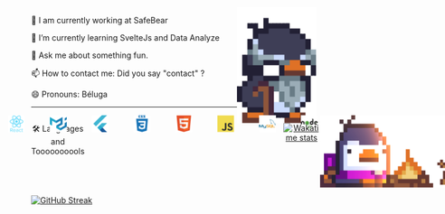 <!--
**LeoLChalot/LeoLChalot** is a ✨ _special_ ✨ repository because its `README.md` (this file) appears on your GitHub profile.

Here are some ideas to get you started: -->

<img align="right" alt="Just an old Penguin" width="140" src="OldMan.gif" />
<p align="left">🔭 I am currently working at SafeBear</p>
<p align="left">🌱 I’m currently learning SvelteJs and Data Analyze</p>
<p align="left">💬 Ask me about something fun.</p>
<p align="left">📫 How to contact me: Did you say "contact" ? </p>
<p align="left">😄 Pronouns: Béluga</p>



---

<div style="display:flex;flex-direction:columns;align:center;">
<p align="center"> 🛠️ Languages and Toooooooools </p>
<div align="center" style="display:flex; justify-content:center; gap: 20px">
  <img src="https://github.com/devicons/devicon/blob/master/icons/react/react-original-wordmark.svg" title="React" alt="React" width="30" height="30"/>&nbsp;
  <img src="https://github.com/devicons/devicon/blob/master/icons/materialui/materialui-original.svg" title="Material UI" alt="Material UI" width="30" height="30"/>&nbsp;
  <img src="https://github.com/devicons/devicon/blob/master/icons/flutter/flutter-original.svg" title="Flutter" alt="Flutter" width="30" height="30"/>&nbsp;
  <img src="https://github.com/devicons/devicon/blob/master/icons/css3/css3-plain-wordmark.svg"  title="CSS3" alt="CSS" width="30" height="30"/>&nbsp;
  <img src="https://github.com/devicons/devicon/blob/master/icons/html5/html5-original.svg" title="HTML5" alt="HTML" width="30" height="30"/>&nbsp;
  <img src="https://github.com/devicons/devicon/blob/master/icons/javascript/javascript-original.svg" title="JavaScript" alt="JavaScript" width="30" height="30"/>&nbsp;
  <img src="https://github.com/devicons/devicon/blob/master/icons/mysql/mysql-original-wordmark.svg" title="MySQL"  alt="MySQL" width="30" height="30"/>&nbsp;
  <img src="https://github.com/devicons/devicon/blob/master/icons/nodejs/nodejs-original-wordmark.svg" title="NodeJS" alt="NodeJS" width="30" height="30"/>&nbsp;
  <img src="https://github.com/devicons/devicon/blob/master/icons/git/git-original-wordmark.svg" title="Git" **alt="Git" width="30" height="30"/>
</div>
<p align="center"><a href="https://github-readme-stats.vercel.app/api/top-langs/?username=LeoLChalot&layout=compact&theme=vision-friendly-dark" target="_blank">
  <img src="https://github-readme-stats.vercel.app/api/top-langs/?username=LeoLChalot&layout=compact&theme=vision-friendly-dark" alt="Wakatime stats"/>
</a></p>
  <p align="center"><a href="https://github.com/denvercoder1/github-readme-streak-stats" target="_blank">

</a></p>
<img align="left" alt="Just a Penguin chillin by the fire." width="200" src="Fire.gif" />
<img align="right" alt="Just a Penguin drawing something" width="200" src="bread.gif" />
</div>

  [![GitHub Streak](https://streak-stats.demolab.com/?user=LeoLChalot)](https://git.io/streak-stats)




